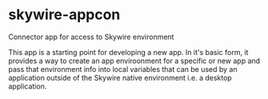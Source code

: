 # skywire-appcon
Connector app for access to Skywire environment 

This app is a starting point for developing a new app. In it's basic form, it provides a way to create an app enviroonment for a specific or new app and pass that environment info into local variables that can be used by an application outside of the Skywire native environment i.e. a desktop application. 
